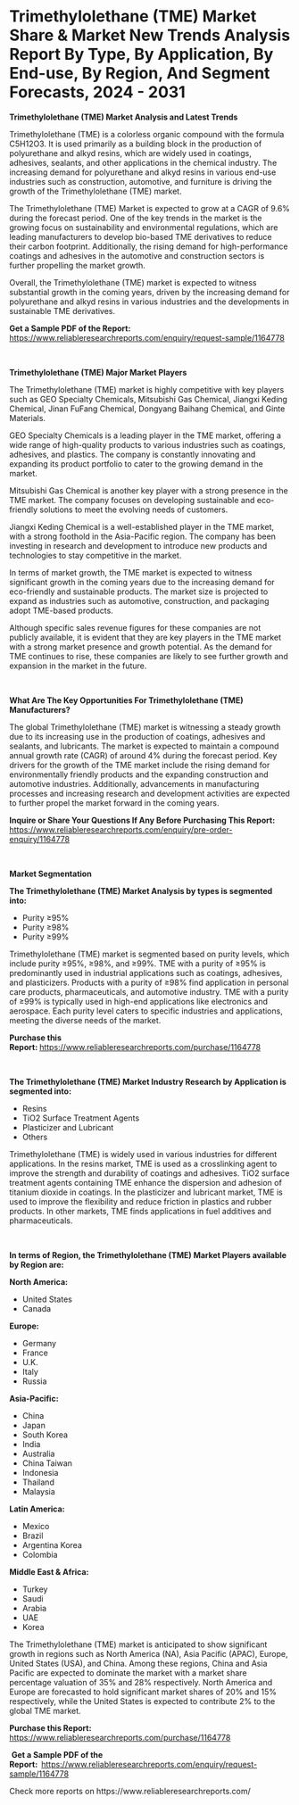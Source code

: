 <p><h1>Trimethylolethane (TME) Market Share & Market New Trends Analysis Report By Type, By Application, By End-use, By Region, And Segment Forecasts, 2024 - 2031</h1></p><p><strong>Trimethylolethane (TME) Market Analysis and Latest Trends</strong></p>
<p><p>Trimethylolethane (TME) is a colorless organic compound with the formula C5H12O3. It is used primarily as a building block in the production of polyurethane and alkyd resins, which are widely used in coatings, adhesives, sealants, and other applications in the chemical industry. The increasing demand for polyurethane and alkyd resins in various end-use industries such as construction, automotive, and furniture is driving the growth of the Trimethylolethane (TME) market.</p><p>The Trimethylolethane (TME) Market is expected to grow at a CAGR of 9.6% during the forecast period. One of the key trends in the market is the growing focus on sustainability and environmental regulations, which are leading manufacturers to develop bio-based TME derivatives to reduce their carbon footprint. Additionally, the rising demand for high-performance coatings and adhesives in the automotive and construction sectors is further propelling the market growth.</p><p>Overall, the Trimethylolethane (TME) market is expected to witness substantial growth in the coming years, driven by the increasing demand for polyurethane and alkyd resins in various industries and the developments in sustainable TME derivatives.</p></p>
<p><strong>Get a Sample PDF of the Report:&nbsp;</strong> <a href="https://www.reliableresearchreports.com/enquiry/request-sample/1164778">https://www.reliableresearchreports.com/enquiry/request-sample/1164778</a></p>
<p>&nbsp;</p>
<p><strong>Trimethylolethane (TME) Major Market Players</strong></p>
<p><p>The Trimethylolethane (TME) market is highly competitive with key players such as GEO Specialty Chemicals, Mitsubishi Gas Chemical, Jiangxi Keding Chemical, Jinan FuFang Chemical, Dongyang Baihang Chemical, and Ginte Materials. </p><p>GEO Specialty Chemicals is a leading player in the TME market, offering a wide range of high-quality products to various industries such as coatings, adhesives, and plastics. The company is constantly innovating and expanding its product portfolio to cater to the growing demand in the market. </p><p>Mitsubishi Gas Chemical is another key player with a strong presence in the TME market. The company focuses on developing sustainable and eco-friendly solutions to meet the evolving needs of customers. </p><p>Jiangxi Keding Chemical is a well-established player in the TME market, with a strong foothold in the Asia-Pacific region. The company has been investing in research and development to introduce new products and technologies to stay competitive in the market. </p><p>In terms of market growth, the TME market is expected to witness significant growth in the coming years due to the increasing demand for eco-friendly and sustainable products. The market size is projected to expand as industries such as automotive, construction, and packaging adopt TME-based products.</p><p>Although specific sales revenue figures for these companies are not publicly available, it is evident that they are key players in the TME market with a strong market presence and growth potential. As the demand for TME continues to rise, these companies are likely to see further growth and expansion in the market in the future.</p></p>
<p>&nbsp;</p>
<p><strong>What Are The Key Opportunities For Trimethylolethane (TME) Manufacturers?</strong></p>
<p><p>The global Trimethylolethane (TME) market is witnessing a steady growth due to its increasing use in the production of coatings, adhesives and sealants, and lubricants. The market is expected to maintain a compound annual growth rate (CAGR) of around 4% during the forecast period. Key drivers for the growth of the TME market include the rising demand for environmentally friendly products and the expanding construction and automotive industries. Additionally, advancements in manufacturing processes and increasing research and development activities are expected to further propel the market forward in the coming years.</p></p>
<p><strong>Inquire or Share Your Questions If Any Before Purchasing This Report:</strong> <a href="https://www.reliableresearchreports.com/enquiry/pre-order-enquiry/1164778">https://www.reliableresearchreports.com/enquiry/pre-order-enquiry/1164778</a></p>
<p>&nbsp;</p>
<p><strong>Market Segmentation</strong></p>
<p><strong>The Trimethylolethane (TME) Market Analysis by types is segmented into:</strong></p>
<p><ul><li>Purity ≥95%</li><li>Purity ≥98%</li><li>Purity ≥99%</li></ul></p>
<p><p>Trimethylolethane (TME) market is segmented based on purity levels, which include purity ≥95%, ≥98%, and ≥99%. TME with a purity of ≥95% is predominantly used in industrial applications such as coatings, adhesives, and plasticizers. Products with a purity of ≥98% find application in personal care products, pharmaceuticals, and automotive industry. TME with a purity of ≥99% is typically used in high-end applications like electronics and aerospace. Each purity level caters to specific industries and applications, meeting the diverse needs of the market.</p></p>
<p><strong>Purchase this Report:&nbsp;</strong><a href="https://www.reliableresearchreports.com/purchase/1164778">https://www.reliableresearchreports.com/purchase/1164778</a></p>
<p>&nbsp;</p>
<p><strong>The Trimethylolethane (TME) Market Industry Research by Application is segmented into:</strong></p>
<p><ul><li>Resins</li><li>TiO2 Surface Treatment Agents</li><li>Plasticizer and Lubricant</li><li>Others</li></ul></p>
<p><p>Trimethylolethane (TME) is widely used in various industries for different applications. In the resins market, TME is used as a crosslinking agent to improve the strength and durability of coatings and adhesives. TiO2 surface treatment agents containing TME enhance the dispersion and adhesion of titanium dioxide in coatings. In the plasticizer and lubricant market, TME is used to improve the flexibility and reduce friction in plastics and rubber products. In other markets, TME finds applications in fuel additives and pharmaceuticals.</p></p>
<p>&nbsp;</p>
<p><strong>In terms of Region, the Trimethylolethane (TME) Market Players available by Region are:</strong></p>
<p>
    <p> <strong> North America: </strong>
        <ul>
            <li>United States</li>
            <li>Canada</li>
        </ul>
        </p> 
    <p> <strong> Europe: </strong>
        <ul>
            <li>Germany</li>
            <li>France</li>
            <li>U.K.</li>
            <li>Italy</li>
            <li>Russia</li>
        </ul>
        </p> 
    <p> <strong> Asia-Pacific: </strong>
        <ul>
            <li>China</li>
            <li>Japan</li>
            <li>South Korea</li>
            <li>India</li>
            <li>Australia</li>
            <li>China Taiwan</li>
            <li>Indonesia</li>
            <li>Thailand</li>
            <li>Malaysia</li>
        </ul>
        </p> 
    <p> <strong> Latin America: </strong>
        <ul>
            <li>Mexico</li>
            <li>Brazil</li>
            <li>Argentina Korea</li>
            <li>Colombia</li>
        </ul>
        </p> 
    <p> <strong> Middle East & Africa: </strong>
        <ul>
            <li>Turkey</li>
            <li>Saudi</li>
            <li>Arabia</li>
            <li>UAE</li>
            <li>Korea</li>
        </ul>
    </p>
    </p>
<p><p>The Trimethylolethane (TME) market is anticipated to show significant growth in regions such as North America (NA), Asia Pacific (APAC), Europe, United States (USA), and China. Among these regions, China and Asia Pacific are expected to dominate the market with a market share percentage valuation of 35% and 28% respectively. North America and Europe are forecasted to hold significant market shares of 20% and 15% respectively, while the United States is expected to contribute 2% to the global TME market.</p></p>
<p><strong>Purchase this Report: </strong><a href="https://www.reliableresearchreports.com/purchase/1164778">https://www.reliableresearchreports.com/purchase/1164778</a></p>
<p>&nbsp;<strong>Get a Sample PDF of the Report:&nbsp;&nbsp;</strong><a href="https://www.reliableresearchreports.com/enquiry/request-sample/1164778">https://www.reliableresearchreports.com/enquiry/request-sample/1164778</a></p>
<p><strong></strong></p>
<p>Check more reports on https://www.reliableresearchreports.com/</p>